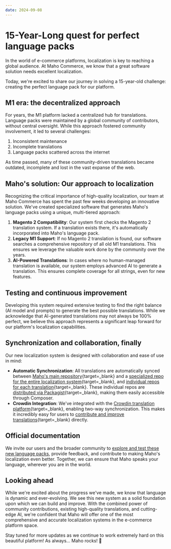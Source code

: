 ```yaml
---
date: 2024-09-08
---
```


# 15-Year-Long quest for perfect language packs

In the world of e-commerce platforms, localization is key to reaching a global audience.
At Maho Commerce, we know that a great software solution needs excellent localization.

Today, we're excited to share our journey in solving a 15-year-old challenge: creating the perfect language pack for our platform.

<!-- more -->

## M1 era: the decentralized approach

For years, the M1 platform lacked a centralized hub for translations. Language packs were maintained by a global community of contributors, without central oversight. While this approach fostered community involvement, it led to several challenges:

1. Inconsistent maintenance
2. Incomplete translations
3. Language packs scattered across the internet

As time passed, many of these community-driven translations became outdated, incomplete and lost in the vast expanse of the web.

## Maho's solution: Our approach to localization

Recognizing the critical importance of high-quality localization, our team at Maho Commerce has spent the past few weeks developing an innovative solution. We've created specialized software that generates Maho's language packs using a unique, multi-tiered approach:

1. **Magento 2 Compatibility**: Our system first checks the Magento 2 translation system.
   If a translation exists there, it's automatically incorporated into Maho's language pack.
2. **Legacy M1 Support**: If no Magento 2 translation is found, our software searches a comprehensive repository
   of all old M1 translations. This ensures we leverage the valuable work done by the community over the years.
3. **AI-Powered Translations**: In cases where no human-managed translation is available, our system employs
   advanced AI to generate a translation. This ensures complete coverage for all strings, even for new features.

## Testing and continuous improvement

Developing this system required extensive testing to find the right balance (AI model and prompts) to generate the
best possible translations. While we acknowledge that AI-generated translations may not always be 100% perfect,
we believe this approach represents a significant leap forward for our platform's localization capabilities.

## Synchronization and collaboration, finally

Our new localization system is designed with collaboration and ease of use in mind:

- **Automatic Synchronization**: All translations are automatically synced between
  [Maho's main repository](https://github.com/MahoCommerce/maho){target=_blank} and
  a [specialized repo for the entire localization system](https://github.com/MahoCommerce/maho-l10n){target=_blank},
  and [individual repos for each translation](https://github.com/orgs/MahoCommerce/repositories?q=maho-language-){target=_blank}.
  These individual repos are [distributed via Packagist](https://packagist.org/?query=maho-language){target=_blank},
  making them easily accessible through Composer.
- **Crowdin Integration**: We've integrated with the [Crowdin translation platform](https://translate.mahocommerce.com/){target=_blank}, enabling two-way synchronization.
  This makes it incredibly easy for users to [contribute and improve translations](https://translate.mahocommerce.com/){target=_blank} directly.

## Official documentation

We invite our users and the broader community to [explore and test these new language packs](../../language-packs.md),
provide feedback, and contribute to making Maho's localization even better.
Together, we can ensure that Maho speaks your language, wherever you are in the world.

## Looking ahead

While we're excited about the progress we've made, we know that language is dynamic and ever-evolving.
We see this new system as a solid foundation upon which we can build and improve.
With the combined power of community contributions, existing high-quality translations, and cutting-edge AI,
we're confident that Maho will offer one of the most comprehensive and accurate localization systems
in the e-commerce platform space.

Stay tuned for more updates as we continue to work extremely hard on this beautiful platform!
As always... Maho rocks! 🚀